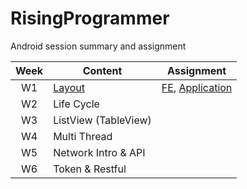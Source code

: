 # RisingProgrammer
Android session summary and assignment

|Week|Content|Assignment|
|:---:|---|---|
|W1|[Layout]()|[FE](), [Application]()|
|W2|Life Cycle||
|W3|ListView (TableView)||
|W4|Multi Thread||
|W5|Network Intro & API||
|W6|Token & Restful||